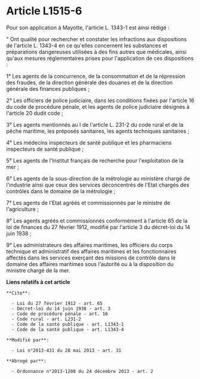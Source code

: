 # Article L1515-6

Pour son application à Mayotte, l'article L. 1343-1 est ainsi rédigé : 

" Ont qualité pour rechercher et constater les infractions aux dispositions de l'article L. 1343-4 en ce qu'elles concernent
les substances et préparations dangereuses utilisées à des fins autres que médicales, ainsi qu'aux mesures réglementaires
prises pour l'application de ces dispositions : 

1° Les agents de la concurrence, de la consommation et de la répression des fraudes, de la direction générale des douanes et
de la direction générale des finances publiques ; 

2° Les officiers de police judiciaire, dans les conditions fixées par l'article 16 du code de procédure pénale, et les agents
de police judiciaire désignés à l'article 20 dudit code ; 

3° Les agents mentionnés au I de l'article L. 231-2 du code rural et de la pêche maritime, les préposés sanitaires, les
agents techniques sanitaires ; 

4° Les médecins inspecteurs de santé publique et les pharmaciens inspecteurs de santé publique ; 

5° Les agents de l'Institut français de recherche pour l'exploitation de la mer ; 

6° Les agents de la sous-direction de la métrologie au ministère chargé de l'industrie ainsi que ceux des services
déconcentrés de l'Etat chargés des contrôles dans le domaine de la métrologie ; 

7° Les agents de l'Etat agréés et commissionnés par le ministre de l'agriculture ; 

8° Les agents agréés et commissionnés conformément à l'article 65 de la loi de finances du 27 février 1912, modifié par
l'article 3 du décret-loi du 14 juin 1938 ; 

9° Les administrateurs des affaires maritimes, les officiers du corps technique et administratif des affaires maritimes et
les fonctionnaires affectés dans les services exerçant des missions de contrôle dans le domaine des affaires maritimes sous
l'autorité ou à la disposition du ministre chargé de la mer.

**Liens relatifs à cet article**

	**Cite**:

	  - Loi du 27 février 1912 - art. 65
	  - Décret-loi du 14 juin 1938 - art. 3
	  - Code de procédure pénale - art. 16
	  - Code rural - art. L231-2
	  - Code de la santé publique - art. L1343-1
	  - Code de la santé publique - art. L1343-4

	**Modifié par**:

	  - Loi n°2013-431 du 28 mai 2013 - art. 31

	**Abrogé par**:

	  - Ordonnance n°2013-1208 du 24 décembre 2013 - art. 2
